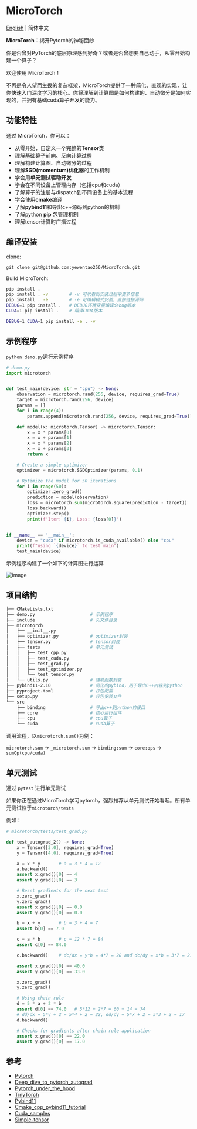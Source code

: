 # MicroTorch

[English](README.md) | 简体中文

**MicroTorch**：揭开Pytorch的神秘面纱

你是否曾对PyTorch的底层原理感到好奇？或者是否曾想要自己动手，从零开始构建一个算子？

欢迎使用 MicroTorch！

不再是令人望而生畏的复杂框架，MicroTorch提供了一种简化、直观的实现，让你快速入门深度学习的核心。你将理解到计算图是如何构建的、自动微分是如何实现的，并拥有基础cuda算子开发的能力。

## 功能特性

通过 MicroTorch，你可以：

- 从零开始，自定义一个完整的**Tensor**类
- 理解基础算子前向、反向计算过程
- 理解构建计算图、自动微分的过程
- 理解**SGD(momentum)优化器**的工作机制
- 学会用**单元测试驱动开发**
- 学会在不同设备上管理内存（包括cpu和cuda）
- 了解算子的注册与dispatch到不同设备上的基本流程
- 学会使用**cmake**编译
- 了解**pybind11**和导出c++源码到python的机制
- 了解python **pip** 包管理机制
- 理解tensor计算时广播过程

## 编译安装

clone:

`git clone git@github.com:yewentao256/MicroTorch.git`

Build MicroTorch:

```bash
pip install .
pip install . -v        # -v 可以看到安装过程中更多信息
pip install . -e        # -e 可编辑模式安装，直接链接源码
DEBUG=1 pip install .   # DEBUG环境变量编译debug版本
CUDA=1 pip install .    # 编译CUDA版本

DEBUG=1 CUDA=1 pip install -e . -v
```

## 示例程序

`python demo.py`运行示例程序

```python
# demo.py
import microtorch


def test_main(device: str = "cpu") -> None:
    observation = microtorch.rand(256, device, requires_grad=True)
    target = microtorch.rand(256, device)
    params = []
    for i in range(4):
        params.append(microtorch.rand(256, device, requires_grad=True))

    def model(x: microtorch.Tensor) -> microtorch.Tensor:
        x = x * params[0]
        x = x + params[1]
        x = x * params[2]
        x = x + params[3]
        return x

    # Create a simple optimizer
    optimizer = microtorch.SGDOptimizer(params, 0.1)

    # Optimize the model for 50 iterations
    for i in range(50):
        optimizer.zero_grad()
        prediction = model(observation)
        loss = microtorch.sum(microtorch.square(prediction - target))
        loss.backward()
        optimizer.step()
        print(f'Iter: {i}, Loss: {loss[0]}')


if __name__ == '__main__':
    device = "cuda" if microtorch.is_cuda_available() else "cpu"
    print(f"using `{device}` to test main")
    test_main(device)
```

示例程序构建了一个如下的计算图进行运算

![image](resources/demo_graph.png)

## 项目结构

```bash
├── CMakeLists.txt
├── demo.py                     # 示例程序
├── include                     # 头文件目录
├── microtorch
│   ├── __init__.py
│   ├── optimizer.py            # optimizer封装
│   ├── tensor.py               # tensor封装
│   ├── tests                   # 单元测试
│   │   ├── test_cpp.py
│   │   ├── test_cuda.py
│   │   ├── test_grad.py
│   │   ├── test_optimizer.py
│   │   └── test_tensor.py
│   └── utils.py                # 辅助函数封装
├── pybind11-2.10               # 简化的pybind，用于导出C++内容到python
├── pyproject.toml              # 打包配置
├── setup.py                    # 打包安装文件
└── src
    ├── binding                 # 导出c++到python的接口
    ├── core                    # 核心运行组件
    ├── cpu                     # cpu算子
    └── cuda                    # cuda算子
```

调用流程，以`microtorch.sum()`为例：

`microtorch.sum` -> `_microtorch.sum` -> `binding:sum` -> `core:ops` -> `sumOp(cpu/cuda)`

## 单元测试

通过 `pytest` 进行单元测试

如果你正在通过MicroTorch学习pytorch，强烈推荐从单元测试开始看起。所有单元测试位于`microtorch/tests`

例如：

```python
# microtorch/tests/test_grad.py

def test_autograd_2() -> None:
    x = Tensor([3.0], requires_grad=True)
    y = Tensor([4.0], requires_grad=True)

    a = x * y       # a = 3 * 4 = 12
    a.backward()
    assert x.grad()[0] == 4
    assert y.grad()[0] == 3

    # Reset gradients for the next test
    x.zero_grad()
    y.zero_grad()
    assert x.grad()[0] == 0.0
    assert y.grad()[0] == 0.0

    b = x + y       # b = 3 + 4 = 7
    assert b[0] == 7.0

    c = a * b       # c = 12 * 7 = 84
    assert c[0] == 84.0

    c.backward()    # dc/dx = y*b = 4*7 = 28 and dc/dy = x*b = 3*7 = 21

    assert x.grad()[0] == 40.0
    assert y.grad()[0] == 33.0

    x.zero_grad()
    y.zero_grad()

    # Using chain rule
    d = 5 * a + 2 * b
    assert d[0] == 74.0   # 5*12 + 2*7 = 60 + 14 = 74
    # dd/dx = 5*y + 2 = 5*4 + 2 = 22, dd/dy = 5*x + 2 = 5*3 + 2 = 17
    d.backward()

    # Checks for gradients after chain rule application
    assert x.grad()[0] == 22.0
    assert y.grad()[0] == 17.0
```

## 参考

- [Pytorch](https://github.com/pytorch/pytorch)
- [Deep_dive_to_pytorch_autograd](https://wentao.site/deep_dive_to_autograd_1/)
- [Pytorch_under_the_hood](https://wentao.site/deep_dive_into_contiguous_1/)
- [TinyTorch](https://github.com/darglein/TinyTorch)
- [Pybind11](https://pybind11.readthedocs.io/en/stable/index.html)
- [Cmake_cpp_pybind11_tutorial](https://github.com/smrfeld/cmake_cpp_pybind11_tutorial)
- [Cuda_samples](https://github.com/NVIDIA/cuda-samples)
- [Simple-tensor](https://github.com/XuHQ1997/simple-tensor)
